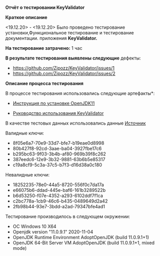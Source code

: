 **Отчёт о тестировании KeyValidator**

**Краткое описание**

<19.12.20> - <19.12.20> Было проведено тестирование установки,Функциональное тестирование и тестирование документации. приложения **KeyValidator.**

**На тестирование затрачено:** 1 час

**В результате тестирования выявлены следующие** дефекты:

- https://github.com/Zipozz/KeyValidator/issues/1
- https://github.com/Zipozz/KeyValidator/issues/2

**Описание процесса тестирования**

В процессе тестирования использовались следующие артефакты*:

- [Инструкция по установке OpenJDK11](https://github.com/netology-code/javaqa-homeworks/blob/master/intro/openjdk11-manual.md)

- [Руководство использования KeyValidator](https://github.com/netology-code/javaqa-homeworks/blob/master/intro/user-manual.md)

В качестве тестовых данных использовались данные [Источник](https://github.com/netology-code/javaqa-homeworks/blob/master/intro/user-manual.md) 

Валидные ключи:

- 8f05e6a7-70e9-33d7-bfe7-b19eae0d8998
- 80b427f8-92cd-3aae-ba04-3927fbe17c6
- b295bc63-9f03-3b4b-af80-969b39f8c262
- 387eedc6-12e9-3b32-9881-63b6b5e85317
- c19a8cf9-5c3a-37c5-b7f3-d16d38a0c180

Невалидные ключи:

- 18252235-78e0-44a5-8720-556f0c7da17a
- e66075b6-ddad-445e-baf6-161b3289522b
- b6d53250-f07e-4352-a293-6102ddf7f1ca
- c2bc778a-1cb9-46c6-b435-0489649d2a42
- 2fb98b44-93e7-3bdd-a2ad-79347bfe4ad1


Тестирование производилось в следующем окружении:

- ОС Windows 10 X64
- Openjdk version "11.0.9.1" 2020-11-04
- OpenJDK Runtime Environment AdoptOpenJDK (build 11.0.9.1+1)
- OpenJDK 64-Bit Server VM AdoptOpenJDK (build 11.0.9.1+1, mixed mode)